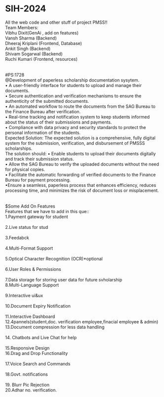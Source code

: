 # SIH-2024<br>
All the web code and other stuff of project PMSS!!<br>
Team Members:<br>
Vibhu Dixit(GenAi , add on features)<br>
Vansh Sharma (Backend)<br>
Dheeraj Kriplani (Frontend, Database)<br>
Ankit Singh (Backend)<br>
Shivam Sogarwal (Backend)<br>
Ruchi Kumari (Frontend, resources)<br>
<br><br>
#PS:1728<br>
@Development of paperless scholarship documentation sysytem.<br>
 • A user-friendly interface for students to upload and manage their documents.<br>
 • Secure authentication and verification mechanisms to ensure the authenticity of the submitted documents. <br>
• An automated workflow to route the documents from the SAG Bureau to the Finance Bureau after verification. <br>
• Real-time tracking and notification system to keep students informed about the status of their submissions and payments. <br>
• Compliance with data privacy and security standards to protect the personal information of the students.<br>
 Expected Solution: The expected solution is a comprehensive, fully digital system for the submission, verification, and disbursement of PMSSS scholarships. <br>
The solution should: • Enable students to upload their documents digitally and track their submission status.<br>
 • Allow the SAG Bureau to verify the uploaded documents without the need for physical copies. <br>
• Facilitate the automatic forwarding of verified documents to the Finance Bureau for payment processing. <br>
•Ensure a seamless, paperless process that enhances efficiency, reduces processing time, and minimizes the risk of document loss or misplacement.<br>
<br><br>
$Some Add On Features<br>
Features that we have to add in this que::<br>
1.Payment gateway for student  <br>                    
2.Live status for stud <br>                       
3.Feedabck <br>    
4.Multi-Format Support<br>                        
5.Optical Character Recognition (OCR)*optional <br>   
6.User Roles & Permissions  <br>                 
7.Data storage for storing user data for future svholarship <br>
8.Multi-Language Support <br>                     
9.Interactive ui&ux   <br>                           
10.Document Expiry Notification <br>              
11.Interactive Dashboard<br> 
12.4pannels(student,doc. verification employee,finacial employee & admin)<br>
13.Document compression for less data handling<br>     
14. Chatbots and Live Chat for help<br>      
15.Responsive Design<br> 
16.Drag and Drop Functionality<br>                 
17.Voice Search and Commands<br>                   
18.Govt. notifications<br>  
19. Blurr Pic Rejection<br>
20.Adhar no. verification.<br>

